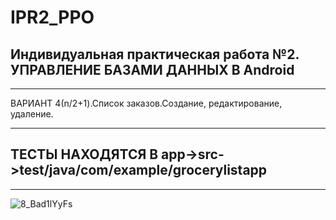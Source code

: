 # IPR2_PPO
## Индивидуальная практическая работа №2. УПРАВЛЕНИЕ БАЗАМИ ДАННЫХ В Android
____
ВАРИАНТ 4(n/2+1).Список заказов.Создание,
редактирование, удаление. 
___
## ТЕСТЫ НАХОДЯТСЯ В app->src->test/java/com/example/grocerylistapp
____

![8_Bad1lYyFs](https://user-images.githubusercontent.com/54409358/212848995-ca1c8ebd-4184-4083-8166-55de87534e68.jpg)
